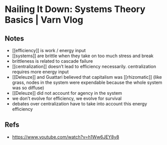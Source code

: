 # Nailing It Down: Systems Theory Basics | Varn Vlog



## Notes

-   [[efficiency]] is work / energy input
-   [[systems]] are brittle when they take on too much stress and break
-   brittleness is related to cascade failure
-   [[centralization]] doesn&rsquo;t lead to efficiency necessarily. centralization requires more energy input
-   [[Deleuze]] and Guattari believed that capitalism was [[rhizomatic]] (like grass, nodes in the system were expendable because the whole system was so diffuse)
-   [[Deleuze]] did not account for agency in the system
-   we don&rsquo;t evolve for efficiency, we evolve for survival
-   debates over centralization have to take into account this energy efficiency


## Refs

-   https://www.youtube.com/watch?v=h1Ww6JEY8y8

